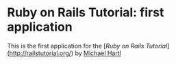 # Ruby on Rails Tutorial: first application

This is the first application for the [*Ruby on Rails Tutorial*] (http://railstutorial.org/)
by [Michael Hartl](http://michaelhartl.com/)